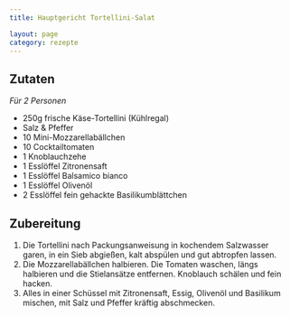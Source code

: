 ```yaml
---
title: Hauptgericht Tortellini-Salat

layout: page
category: rezepte
---
```


Zutaten
-------
*Für 2 Personen*

- 250g frische Käse-Tortellini (Kühlregal)
- Salz & Pfeffer
- 10 Mini-Mozzarellabällchen
- 10 Cocktailtomaten
- 1 Knoblauchzehe
- 1 Esslöffel Zitronensaft
- 1 Esslöffel Balsamico bianco
- 1 Esslöffel Olivenöl
- 2 Esslöffel fein gehackte Basilikumblättchen

Zubereitung
-----------

1. Die Tortellini nach Packungsanweisung in kochendem Salzwasser garen, in ein Sieb abgießen, kalt abspülen und gut abtropfen lassen.
2. Die Mozzarellabällchen halbieren. Die Tomaten waschen, längs halbieren und die Stielansätze entfernen. Knoblauch schälen und fein hacken.
3. Alles in einer Schüssel mit Zitronensaft, Essig, Olivenöl und Basilikum mischen, mit Salz und Pfeffer kräftig abschmecken.
